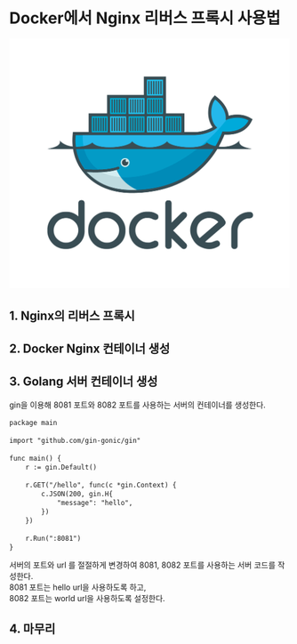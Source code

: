 # Docker에서 Nginx 리버스 프록시 사용법

![intro](./images/docker-logo.png)

## 1. Nginx의 리버스 프록시

## 2. Docker Nginx 컨테이너 생성

## 3. Golang 서버 컨테이너 생성

gin을 이용해 8081 포트와 8082 포트를 사용하는 서버의 컨테이너를 생성한다.

```golang
package main

import "github.com/gin-gonic/gin"

func main() {
	r := gin.Default()
	
	r.GET("/hello", func(c *gin.Context) {
		c.JSON(200, gin.H{
			"message": "hello",
		})
	})

	r.Run(":8081")
}
```

서버의 포트와 url 를 절절하게 변경하여 8081, 8082 포트를 사용하는 서버 코드를 작성한다.  
8081 포트는 hello url을 사용하도록 하고,  
8082 포트는 world url을 사용하도록 설정한다.  

## 4. 마무리
